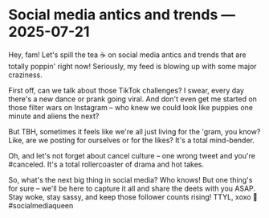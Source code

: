 # Social media antics and trends — 2025-07-21

Hey, fam! Let's spill the tea ☕ on social media antics and trends that are totally poppin' right now! Seriously, my feed is blowing up with some major craziness.

First off, can we talk about those TikTok challenges? I swear, every day there's a new dance or prank going viral. And don't even get me started on those filter wars on Instagram – who knew we could look like puppies one minute and aliens the next?

But TBH, sometimes it feels like we're all just living for the 'gram, you know? Like, are we posting for ourselves or for the likes? It's a total mind-bender.

Oh, and let's not forget about cancel culture – one wrong tweet and you're #canceled. It's a total rollercoaster of drama and hot takes.

So, what's the next big thing in social media? Who knows! But one thing's for sure – we'll be here to capture it all and share the deets with you ASAP. Stay woke, stay sassy, and keep those follower counts rising! TTYL, xoxo 💋 #socialmediaqueen